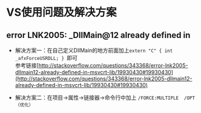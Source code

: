 # VS使用问题及解决方案
## error LNK2005: _DllMain@12 already defined in 
* 解决方案一：在自己定义DllMain的地方前面加上`extern "C" { int _afxForceUSRDLL; } `即可  
参考链接[http://stackoverflow.com/questions/343368/error-lnk2005-dllmain12-already-defined-in-msvcrt-lib/19930430#19930430](http://stackoverflow.com/questions/343368/error-lnk2005-dllmain12-already-defined-in-msvcrt-lib/19930430#19930430)

* 解决方案二：在项目->属性->链接器->命令行中加上 ` /FORCE:MULTIPLE  /OPT（优化） `
